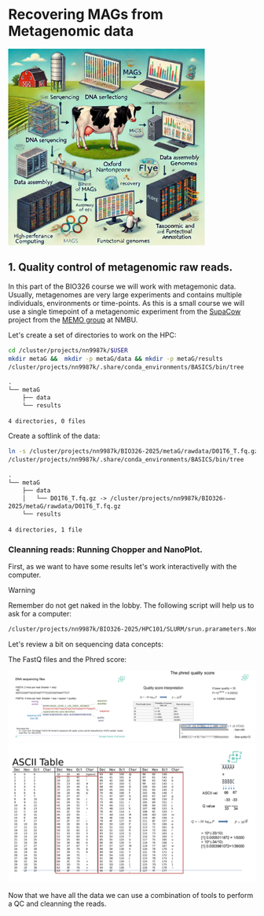 # Recovering MAGs from Metagenomic data

<img src="https://github.com/TheMEMOLab/Bin420-Bioinformatics-for-Functional-Meta-Omics/blob/main/img/Assemlby.webp" height="400">

## 1. Quality control of metagenomic raw reads.

In this part of the BIO326 course we will work with metagemonic data. Usually, metagenomes are very large experiments and contains multiple individuals, environments or time-points. As this is a small course we will use a single timepoint of a metagenomic experiment from the [SupaCow](https://www.nmbu.no/en/research/projects/supacow) project from the [MEMO group](https://www.nmbu.no/en/research/groups/memo-group-microbial-ecology-and-meta-omics) at NMBU.


Let's create a set of directories to work on the HPC:

```bash
cd /cluster/projects/nn9987k/$USER
mkdir metaG &&  mkdir -p metaG/data && mkdir -p metaG/results 
/cluster/projects/nn9987k/.share/conda_environments/BASICS/bin/tree
```

```console
.
└── metaG
    ├── data
    └── results

4 directories, 0 files
```

Create a softlink of the data:

```bash
ln -s /cluster/projects/nn9987k/BIO326-2025/metaG/rawdata/D01T6_T.fq.gz /cluster/projects/nn9987k/$USER/metaG/data/
/cluster/projects/nn9987k/.share/conda_environments/BASICS/bin/tree
```

```console
.
└── metaG
    ├── data
    │   └── D01T6_T.fq.gz -> /cluster/projects/nn9987k/BIO326-2025/metaG/rawdata/D01T6_T.fq.gz
    └── results

4 directories, 1 file
```


### Cleanning reads: Running Chopper and NanoPlot.

First, as we want to have some results let's work interactivelly with the computer.
>[!Warning]
> Remember do not get naked in the lobby. The following script will help us to ask for a computer:

```bash
/cluster/projects/nn9987k/BIO326-2025/HPC101/SLURM/srun.prarameters.Nonode.Account.sh 8 20G normal 120G nn9987k 02:00:00
```

Let's review a bit on sequencing data concepts:

The FastQ files and the Phred score:

![FQ](https://github.com/TheMEMOLab/Bio326-NMBU/blob/main/images/fastqC.png)
![ASCII](https://github.com/TheMEMOLab/Bio326-NMBU/blob/main/images/ASCII.png)


Now that we have all the data we can use a combination of tools to perform a QC and cleanning the reads.

